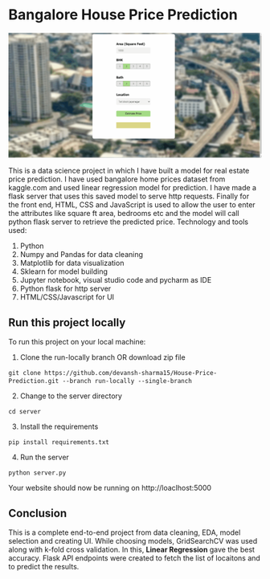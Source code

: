 # Bangalore House Price Prediction

![House Price Prediction Demo](https://github.com/devansh-sharma15/House-Price-Prediction/blob/master/demo.gif)

This is a data science project in which I have built a model for real estate price prediction. I have used bangalore home prices dataset from kaggle.com and used linear regression model for prediction. I have made a flask server that uses this saved model to serve http requests. Finally for the front end, HTML, CSS and JavaScript is used to allow the user to enter the attributes like square ft area, bedrooms etc and the model will call python flask server to retrieve the predicted price. Technology and tools used:

1. Python
2. Numpy and Pandas for data cleaning
3. Matplotlib for data visualization
4. Sklearn for model building
5. Jupyter notebook, visual studio code and pycharm as IDE
6. Python flask for http server
7. HTML/CSS/Javascript for UI

## Run this project locally

To run this project on your local machine:
1. Clone the run-locally branch OR download zip file
```
git clone https://github.com/devansh-sharma15/House-Price-Prediction.git --branch run-locally --single-branch
```
2. Change to the server directory
```
cd server
```
3. Install the requirements
```
pip install requirements.txt
```
4. Run the server
```
python server.py
```
Your website should now be running on http://loaclhost:5000

## Conclusion

This is a complete end-to-end project from data cleaning, EDA, model selection and creating UI. While choosing models, GridSearchCV was used along with k-fold cross validation. In this, **Linear Regression** gave the best accuracy. Flask API endpoints were created to fetch the list of locaitons and to predict the results.
